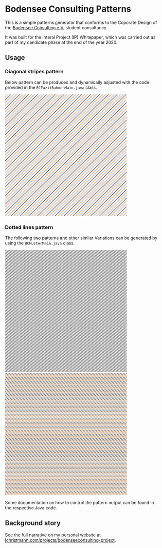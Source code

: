 # Bodensee Consulting Patterns

This is a simple patterns generator that conforms to the Coporate Design of the [Bodensee Consulting e.V.](https://www.bodensee-consulting.org/) student consultancy.

It was built for the Interal Project (IP) Whitepaper, which was carried out as part of my candidate phase at the end of the year 2020.

## Usage

### Diagonal stripes pattern

Below pattern can be produced and dynamically adjusted with the code provided in the `BCFazitRahmenMain.java` class.

<img src="output-examples/bodensee-consulting-1.png" width="400" height="400"/>

### Dotted lines pattern

The following two patterns and other similar Variations can be generated by using the `BCMusterMain.java` class.

<img src="output-examples/bodensee-consulting-2.png" width="400" height="400"/> 
<img src="output-examples/bodensee-consulting-3.png" width="400" height="400"/>

Some documentation on how to control the pattern output can be found in the respective Java code.

## Background story

See the full narrative on my personal website at [lchristmann.com/projects/bodenseeconsulting-project](https://lchristmann.com/projects/bodenseeconsulting-project/).